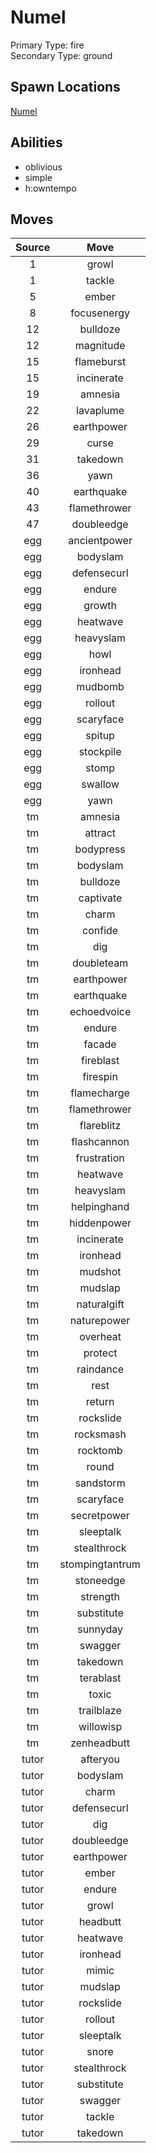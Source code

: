 # Numel  
Primary Type: fire  
Secondary Type: ground  
  
## Spawn Locations  
[Numel](/data/spawn_presets/numel.md)  
  
## Abilities  
  * oblivious
  * simple
  * h:owntempo
  
  
## Moves  
  
| Source | Move |  
|:---:|:---:|  
| 1 | growl |  
| 1 | tackle |  
| 5 | ember |  
| 8 | focusenergy |  
| 12 | bulldoze |  
| 12 | magnitude |  
| 15 | flameburst |  
| 15 | incinerate |  
| 19 | amnesia |  
| 22 | lavaplume |  
| 26 | earthpower |  
| 29 | curse |  
| 31 | takedown |  
| 36 | yawn |  
| 40 | earthquake |  
| 43 | flamethrower |  
| 47 | doubleedge |  
| egg | ancientpower |  
| egg | bodyslam |  
| egg | defensecurl |  
| egg | endure |  
| egg | growth |  
| egg | heatwave |  
| egg | heavyslam |  
| egg | howl |  
| egg | ironhead |  
| egg | mudbomb |  
| egg | rollout |  
| egg | scaryface |  
| egg | spitup |  
| egg | stockpile |  
| egg | stomp |  
| egg | swallow |  
| egg | yawn |  
| tm | amnesia |  
| tm | attract |  
| tm | bodypress |  
| tm | bodyslam |  
| tm | bulldoze |  
| tm | captivate |  
| tm | charm |  
| tm | confide |  
| tm | dig |  
| tm | doubleteam |  
| tm | earthpower |  
| tm | earthquake |  
| tm | echoedvoice |  
| tm | endure |  
| tm | facade |  
| tm | fireblast |  
| tm | firespin |  
| tm | flamecharge |  
| tm | flamethrower |  
| tm | flareblitz |  
| tm | flashcannon |  
| tm | frustration |  
| tm | heatwave |  
| tm | heavyslam |  
| tm | helpinghand |  
| tm | hiddenpower |  
| tm | incinerate |  
| tm | ironhead |  
| tm | mudshot |  
| tm | mudslap |  
| tm | naturalgift |  
| tm | naturepower |  
| tm | overheat |  
| tm | protect |  
| tm | raindance |  
| tm | rest |  
| tm | return |  
| tm | rockslide |  
| tm | rocksmash |  
| tm | rocktomb |  
| tm | round |  
| tm | sandstorm |  
| tm | scaryface |  
| tm | secretpower |  
| tm | sleeptalk |  
| tm | stealthrock |  
| tm | stompingtantrum |  
| tm | stoneedge |  
| tm | strength |  
| tm | substitute |  
| tm | sunnyday |  
| tm | swagger |  
| tm | takedown |  
| tm | terablast |  
| tm | toxic |  
| tm | trailblaze |  
| tm | willowisp |  
| tm | zenheadbutt |  
| tutor | afteryou |  
| tutor | bodyslam |  
| tutor | charm |  
| tutor | defensecurl |  
| tutor | dig |  
| tutor | doubleedge |  
| tutor | earthpower |  
| tutor | ember |  
| tutor | endure |  
| tutor | growl |  
| tutor | headbutt |  
| tutor | heatwave |  
| tutor | ironhead |  
| tutor | mimic |  
| tutor | mudslap |  
| tutor | rockslide |  
| tutor | rollout |  
| tutor | sleeptalk |  
| tutor | snore |  
| tutor | stealthrock |  
| tutor | substitute |  
| tutor | swagger |  
| tutor | tackle |  
| tutor | takedown |  
  
